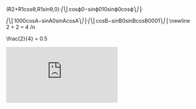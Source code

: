 (R2+R1cosθ,R1sinθ,0)⋅⎛⎝⎜cosϕ0−sinϕ010sinϕ0cosϕ⎞⎠⎟⋅

⎛⎝⎜1000cosA−sinA0sinAcosA⎞⎠⎟⋅⎛⎝⎜cosB−sinB0sinBcosB0001⎞⎠⎟
\newline
2 + 2 = 4 /n

\frac{2}{4} = 0.5

![\sum_{\forall i}{x_i^{2}}](https://latex.codecogs.com/svg.latex?%5Csum_%7B%5Cforall+i%7D%7Bx_i%5E%7B2%7D%7D)
